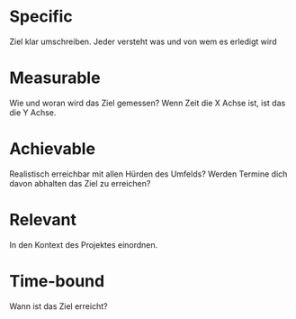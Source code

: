 # Specific
Ziel klar umschreiben. Jeder versteht was und von wem es erledigt wird
# Measurable
Wie und woran wird das Ziel gemessen? Wenn Zeit die X Achse ist, ist das die Y Achse.

# Achievable
Realistisch erreichbar mit allen Hürden des Umfelds? Werden Termine dich davon abhalten das Ziel zu erreichen?

# Relevant
In den Kontext des Projektes einordnen.

# Time-bound
Wann ist das Ziel erreicht?